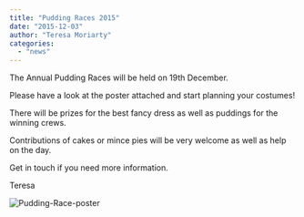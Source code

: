 ```yaml
---
title: "Pudding Races 2015"
date: "2015-12-03"
author: "Teresa Moriarty"
categories: 
  - "news"
---
```


The Annual Pudding Races will be held on 19th December.

Please have a look at the poster attached and start planning your costumes!

There will be prizes for the best fancy dress as well as puddings for the winning crews.

Contributions of cakes or mince pies will be very welcome as well as help on the day.

Get in touch if you need more information.

Teresa

![Pudding-Race-poster](/assets/news/images/Pudding-Race-poster-785x1024.jpg)
